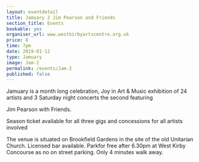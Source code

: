 ```yaml
---
layout: eventdetail
title: Jamuary 2 Jim Pearson and Friends
section_title: Events
bookable: yes
organiser_url: www.westkirbyartscentre.org.uk
price: 8
time: 7pm
date: 2019-01-12
type: Jamuary
image: Jam-2
permalink: /events/Jam-2
published: false
---
```


Jamuary is a month long celebration, Joy in Art & Music exhibition of 24 artists and 3 Saturday night concerts the second featuring

Jim Pearson with Friends.

Season ticket available for all three gigs and concessions for all artists involved

The venue is situated on Brookfield Gardens in the site of the old Unitarian Church. Licensed bar available. Parkfor free after 6.30pm at West Kirby Concourse as no on street parking. Only 4 minutes walk away.
